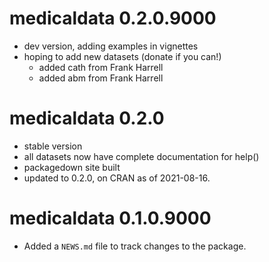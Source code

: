 # medicaldata 0.2.0.9000
* dev version, adding examples in vignettes
* hoping to add new datasets (donate if you can!)
  - added cath from Frank Harrell
  - added abm from Frank Harrell

# medicaldata 0.2.0
* stable version
* all datasets now have complete documentation for help()
* packagedown site built
* updated to 0.2.0, on CRAN as of 2021-08-16.

# medicaldata 0.1.0.9000
* Added a `NEWS.md` file to track changes to the package.
